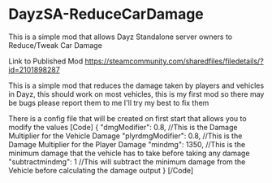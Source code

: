 # DayzSA-ReduceCarDamage
This is a simple mod that allows Dayz Standalone server owners to Reduce/Tweak  Car Damage

Link to Published Mod https://steamcommunity.com/sharedfiles/filedetails/?id=2101898287

This is a simple mod that reduces the damage taken by players and vehicles in Dayz, this should work on most vehicles, this is my first mod so there may be bugs please report them to me I'll try my best to fix them

There is a config file that will be created on first start that allows you to modify the values
[Code]
{
    "dmgModifier": 0.8,  //This is the Damage Multiplier for the Vehicle Damage
    "plyrdmgModifier": 0.8, //This is the Damage Multiplier for the Player Damage
    "mindmg": 1350,  //This is the minimum damage that the vehicle has to take before taking any damage
    "subtractmindmg": 1 //This will subtract the minimum damage from the Vehicle before calculating the damage output
}
[/Code]
